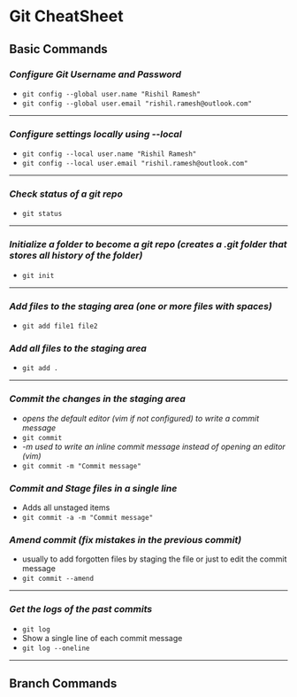 # Git CheatSheet

## Basic Commands

### *Configure Git Username and Password*

- `git config --global user.name "Rishil Ramesh"`
- `git config --global user.email "rishil.ramesh@outlook.com"`

---

### *Configure settings locally using --local*
- `git config --local user.name "Rishil Ramesh"`
- `git config --local user.email "rishil.ramesh@outlook.com"`

---

### *Check status of a git repo*
- `git status`

---

### *Initialize a folder to become a git repo (creates a .git folder that stores all history of the folder)*
- `git init`

---

### *Add files to the staging area (one or more files with spaces)*
- `git add file1 file2`

### *Add all files to the staging area*
- `git add .`

---

### *Commit the changes in the staging area*
- *opens the default editor (vim if not configured) to write a commit message*
- `git commit`
- *-m used to write an inline commit message instead of opening an editor (vim)*
- `git commit -m "Commit message"`

### *Commit and Stage files in a single line*
- Adds all unstaged items
- `git commit -a -m "Commit message"`

### *Amend commit (fix mistakes in the previous commit)*
- usually to add forgotten files by staging the file or just to edit the commit message
- `git commit --amend`

---

### *Get the logs of the past commits*
- `git log`
- Show a single line of each commit message
- `git log --oneline`

---

## Branch Commands


